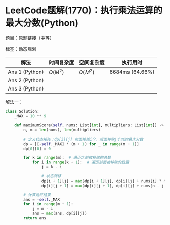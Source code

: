 # LeetCode题解(1770)：执行乘法运算的最大分数(Python)

题目：[原题链接](https://leetcode-cn.com/problems/maximum-score-from-performing-multiplication-operations/)（中等）

标签：动态规划

| 解法           | 时间复杂度 | 空间复杂度 | 执行用时        |
| -------------- | ---------- | ---------- | --------------- |
| Ans 1 (Python) | $O(M^2)$   | $O(M^2)$   | 6684ms (64.66%) |
| Ans 2 (Python) |            |            |                 |
| Ans 3 (Python) |            |            |                 |

解法一：

```python
class Solution:
    _MAX = 10 ** 9

    def maximumScore(self, nums: List[int], multipliers: List[int]) -> int:
        n, m = len(nums), len(multipliers)

        # 定义状态矩阵：dp[i][j] 前面移除i个，后面移除j个时的最大分数
        dp = [[-self._MAX] * (m + 1) for _ in range(m + 1)]
        dp[0][0] = 0

        for k in range(m):  # 遍历之前被移除的总数
            for i in range(k + 1):  # 遍历前面被移除的数量
                j = k - i

                # 状态转移
                dp[i + 1][j] = max(dp[i + 1][j], dp[i][j] + nums[i] * multipliers[k])
                dp[i][j + 1] = max(dp[i][j + 1], dp[i][j] + nums[n - j - 1] * multipliers[k])

        # 计算最终结果
        ans = -self._MAX
        for i in range(m + 1):
            j = m - i
            ans = max(ans, dp[i][j])
        return ans
```

